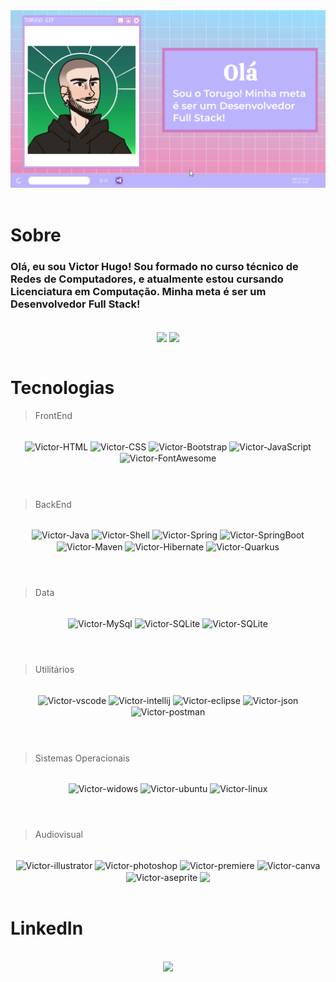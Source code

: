 <div><img alt="torugo_gif" src="https://github.com/TorugoMarega/TorugoMarega/blob/main/.github/workflows/github-profile-careca.gif?raw=true"></div>
<br>

# Sobre


<div align="" style="display:inline">
    <h3>Olá, eu sou Victor Hugo! Sou formado no curso técnico de Redes de Computadores, e atualmente estou cursando Licenciatura em Computação. Minha meta é ser um Desenvolvedor Full Stack!</h3>
</div>

<br>

<div align="center">

  <img align="center" width="50%" src="https://github-readme-stats.vercel.app/api?username=TorugoMarega&show_icons=true&theme=dracula&include_all_commits=true&count_private=true"/>
  <img align="center" width="37%" src="https://github-readme-stats.vercel.app/api/top-langs/?username=TorugoMarega&layout=compact&langs_count=7&theme=dracula"/>
     <br><br>
</div>

  
 # Tecnologias

> FrontEnd
<br>
<div align="center" style="display: inline_block;">
  <img align="center" alt="Victor-HTML" src="https://img.shields.io/badge/HTML5-E34F26?style=for-the-badge&logo=html5&logoColor=white">
  <img align="center" alt="Victor-CSS" src="https://img.shields.io/badge/CSS3-1572B6?style=for-the-badge&logo=css3&logoColor=white">
  <img align="center" alt="Victor-Bootstrap" src="https://img.shields.io/badge/Bootstrap-563D7C?style=for-the-badge&logo=bootstrap&logoColor=white">
  <img align="center" alt="Victor-JavaScript" src="https://img.shields.io/badge/JavaScript-323330?style=for-the-badge&logo=javascript&logoColor=F7DF1E">
  <img align="center" alt="Victor-FontAwesome" src="https://img.shields.io/badge/Font_Awesome-339AF0?style=for-the-badge&logo=fontawesome&logoColor=white">    
</div>
<br>

#

> BackEnd
<br>
<div align="center" style="display: inline_block;">
  <img align="center" alt="Victor-Java" src="https://img.shields.io/badge/Java-ED8B00?style=for-the-badge&logo=java&logoColor=white">
  <img align="center" alt="Victor-Shell" src="https://img.shields.io/badge/Shell_Script-121011?style=for-the-badge&logo=gnu-bash&logoColor=white">  
  <img align="center" alt="Victor-Spring" src="https://img.shields.io/badge/Spring-6DB33F?style=for-the-badge&logo=spring&logoColor=white">
  <img align="center" alt="Victor-SpringBoot" src="https://img.shields.io/badge/Spring_Boot-F2F4F9?style=for-the-badge&logo=spring-boot">
  <img align="center" alt="Victor-Maven" src="https://img.shields.io/badge/Apache%20Maven-C71A36?style=for-the-badge&logo=Apache%20Maven&logoColor=white">
  <img align="center" alt="Victor-Hibernate" src="https://img.shields.io/badge/Hibernate-59666C?style=for-the-badge&logo=Hibernate&logoColor=white"> 
  <img align="center" alt="Victor-Quarkus" src="https://img.shields.io/badge/Quarkus-4695EB?style=for-the-badge&logo=Quarkus&logoColor=ED1F5B">    
  
</div>
<br>

#

> Data
<br>
<div align="center" style="display: inline_block;">
  <img align="center" alt="Victor-MySql" src="https://img.shields.io/badge/MySQL-005C84?style=for-the-badge&logo=mysql&logoColor=white"> 
  <img align="center" alt="Victor-SQLite" src="https://img.shields.io/badge/SQLite-07405E?style=for-the-badge&logo=sqlite&logoColor=white"> 
  <img align="center" alt="Victor-SQLite" src="https://img.shields.io/badge/-GraphQL-E10098?style=for-the-badge&logo=graphql&logoColor=white">   
</div>
<br>

#

> Utilitários
<br>
<div align="center" style="display: inline_block;">
   <img align="center" alt="Victor-vscode" src="https://img.shields.io/badge/VSCode-0078D4?style=for-the-badge&logo=visual%20studio%20code&logoColor=white">
  <img align="center" alt="Victor-intellij" src="https://img.shields.io/badge/IntelliJ_IDEA-000000.svg?style=for-the-badge&logo=intellij-idea&logoColor=white">
     <img align="center" alt="Victor-eclipse" src="https://img.shields.io/badge/Eclipse-2C2255?style=for-the-badge&logo=eclipse&logoColor=white">
  <img align="center" alt="Victor-json" src="https://img.shields.io/badge/json-5E5C5C?style=for-the-badge&logo=json&logoColor=white">
  <img align="center" alt="Victor-postman" src="https://img.shields.io/badge/Postman-FF6C37?style=for-the-badge&logo=Postman&logoColor=white">
</div>
<br>



#

> Sistemas Operacionais
<br>
<div align="center" style="display: inline_block;">
 <img align="center" alt="Victor-widows" src="https://img.shields.io/badge/Windows-0078D6?style=for-the-badge&logo=windows&logoColor=white">
  <img align="center" alt="Victor-ubuntu" src="https://img.shields.io/badge/Ubuntu-E95420?style=for-the-badge&logo=ubuntu&logoColor=white">
     <img align="center" alt="Victor-linux" src="https://img.shields.io/badge/Linux-FCC624?style=for-the-badge&logo=linux&logoColor=black">
</div>
<br>

#

> Audiovisual
<br>
<div align="center" style="display: inline_block;">
   <img align="center" alt="Victor-illustrator" src="https://img.shields.io/badge/Adobe%20Illustrator-FF9A00?style=for-the-badge&logo=adobe%20illustrator&logoColor=white">
   <img align="center" alt="Victor-photoshop" src="https://img.shields.io/badge/Adobe%20Photoshop-31A8FF?style=for-the-badge&logo=Adobe%20Photoshop&logoColor=black">
   <img align="center" alt="Victor-premiere" src="https://img.shields.io/badge/Adobe%20Premiere%20Pro-9999FF?style=for-the-badge&logo=Adobe%20Premiere%20Pro&logoColor=white">
   <img align="center" alt="Victor-canva" src="https://img.shields.io/badge/Canva-%2300C4CC.svg?&style=for-the-badge&logo=Canva&logoColor=white">
    <img align="center" alt="Victor-aseprite" src="https://img.shields.io/badge/Aseprite-FFFFFF?style=for-the-badge&logo=Aseprite&logoColor=#7D929E">
    <img height="29em" align="center" src="https://static.wixstatic.com/media/795f58_55be59427a224948a2e4f33be12b4848~mv2.jpg/v1/fill/w_460,h_259,al_c,q_80,usm_0.66_1.00_0.01,enc_auto/daw_reaper.jpg">
</div>
<br>
 
# LinkedIn
<br>

<div align="center">
  <a href="https://www.linkedin.com/in/victor-hugom/"><img alt:"Victor-LinkedIn" src="https://img.shields.io/badge/-LinkedIn-%230077B5?style=for-the-badge&logo=linkedin&logoColor=white" target="_blank"></a> 
</div>
